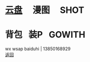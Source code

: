 # [云盘](https://pan.baidu.com/s/1S5NUrdHv3ot61Xh8h3Jshg)      漫图      SHOT<br /> 
# 背包     装P   GOWITH
wx wsap baiduhi | 13850168929 <br />
[返回](https://myio.github.io/)
